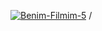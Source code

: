 <a href="https://www.youtube.com/watch?v=OgcJygRiM_0"><img src="https://onlineconvertfree.com/convert/gif" alt="Benim-Filmim-5" border="0"></a>
/
